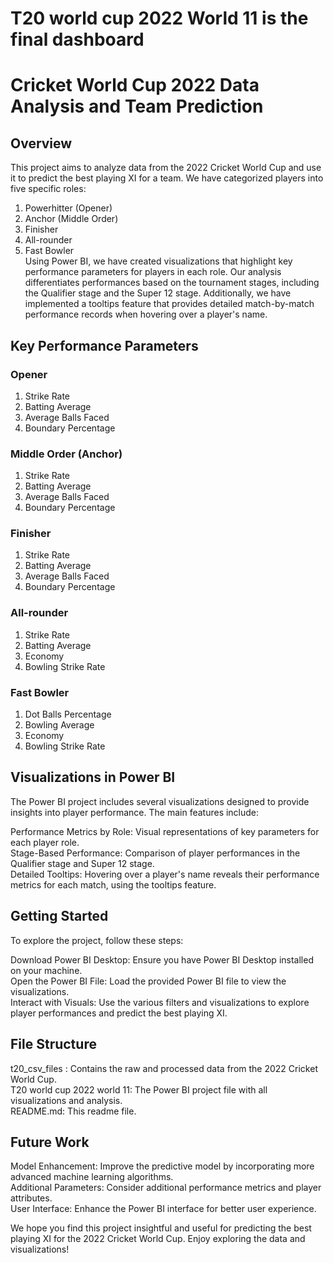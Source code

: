 # T20 world cup 2022 World 11 is the final dashboard

# Cricket World Cup 2022 Data Analysis and Team Prediction  
## Overview  
This project aims to analyze data from the 2022 Cricket World Cup and use it to predict the best playing XI for a team. We have categorized players into five specific roles:  

1. Powerhitter (Opener)  
2. Anchor (Middle Order)  
3. Finisher  
4. All-rounder  
5. Fast Bowler  
Using Power BI, we have created visualizations that highlight key performance parameters for players in each role. Our analysis differentiates performances based on the tournament stages, including the Qualifier stage and the Super 12 stage. Additionally, we have implemented a tooltips feature that provides detailed match-by-match performance records when hovering over a player's name.

## Key Performance Parameters  
### Opener  
1. Strike Rate  
2. Batting Average  
3. Average Balls Faced  
4. Boundary Percentage  

### Middle Order (Anchor)  
1. Strike Rate  
2. Batting Average  
3. Average Balls Faced  
4. Boundary Percentage  

### Finisher  
1. Strike Rate  
2. Batting Average  
3. Average Balls Faced  
4. Boundary Percentage  

### All-rounder
1. Strike Rate  
2. Batting Average  
3. Economy  
4. Bowling Strike Rate

### Fast Bowler  
1. Dot Balls Percentage  
2. Bowling Average  
3. Economy  
4. Bowling Strike Rate

## Visualizations in Power BI  
The Power BI project includes several visualizations designed to provide insights into player performance. The main features include:

Performance Metrics by Role: Visual representations of key parameters for each player role.  
Stage-Based Performance: Comparison of player performances in the Qualifier stage and Super 12 stage.  
Detailed Tooltips: Hovering over a player's name reveals their performance metrics for each match, using the tooltips feature.

## Getting Started  
To explore the project, follow these steps:   

Download Power BI Desktop: Ensure you have Power BI Desktop installed on your machine.  
Open the Power BI File: Load the provided Power BI file to view the visualizations.  
Interact with Visuals: Use the various filters and visualizations to explore player performances and predict the best playing XI.

## File Structure

t20_csv_files : Contains the raw and processed data from the 2022 Cricket World Cup.  
T20 world cup 2022 world 11: The Power BI project file with all visualizations and analysis.  
README.md: This readme file. 

## Future Work  
Model Enhancement: Improve the predictive model by incorporating more advanced machine learning algorithms.  
Additional Parameters: Consider additional performance metrics and player attributes.  
User Interface: Enhance the Power BI interface for better user experience. 

We hope you find this project insightful and useful for predicting the best playing XI for the 2022 Cricket World Cup. Enjoy exploring the data and visualizations!
